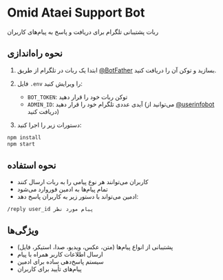 # Omid Ataei Support Bot

ربات پشتیبانی تلگرام برای دریافت و پاسخ به پیام‌های کاربران

## نحوه راه‌اندازی

1. ابتدا یک ربات در تلگرام از طریق [@BotFather](https://t.me/BotFather) بسازید و توکن آن را دریافت کنید.

2. فایل `.env` را ویرایش کنید:
   - `BOT_TOKEN`: توکن ربات خود را قرار دهید
   - `ADMIN_ID`: آیدی عددی تلگرام خود را قرار دهید (می‌توانید از [@userinfobot](https://t.me/userinfobot) دریافت کنید)

3. دستورات زیر را اجرا کنید:
```bash
npm install
npm start
```

## نحوه استفاده

- کاربران می‌توانند هر نوع پیامی را به ربات ارسال کنند
- تمام پیام‌ها به ادمین فوروارد می‌شود
- ادمین می‌تواند با دستور زیر به کاربران پاسخ دهد:
```
/reply user_id پیام مورد نظر
```

## ویژگی‌ها

- پشتیبانی از انواع پیام‌ها (متن، عکس، ویدیو، صدا، استیکر، فایل)
- ارسال اطلاعات کاربر همراه با پیام
- سیستم پاسخ‌دهی ساده برای ادمین
- پیام‌های تأیید برای کاربران